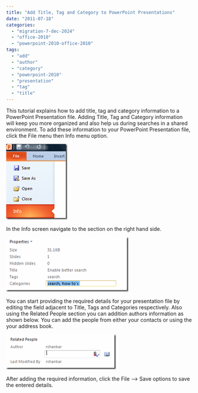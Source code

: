 ```yaml
---
title: "Add Title, Tag and Category to PowerPoint Presentations"
date: "2011-07-18"
categories: 
  - "migration-7-dec-2024"
  - "office-2010"
  - "powerpoint-2010-office-2010"
tags: 
  - "add"
  - "author"
  - "category"
  - "powerpoint-2010"
  - "presentation"
  - "tag"
  - "title"
---
```


This tutorial explains how to add title, tag and category information to a PowerPoint Presentation file. Adding Title, Tag and Category information will keep you more organized and also help us during searches in a shared environment. To add these information to your PowerPoint Presentation file, click the File menu then Info menu option.

[![PowerPoint Info menu](/assets/images/image_thumb160.png "PowerPoint Info menu")](/assets/images/image160.png)

In the Info screen navigate to the section on the right hand side.

[![PowerPoint Properties ](/assets/images/image_thumb161.png "PowerPoint Properties ")](/assets/images/image161.png)

You can start providing the required details for your presentation file by editing the field adjacent to Title, Tags and Categories respectively. Also using the Related People section you can addition authors information as shown below. You can add the people from either your contacts or using the your address book.

[![PowerPoint Author details](/assets/images/image_thumb162.png "PowerPoint Author details")](/assets/images/image162.png)

After adding the required information, click the File –> Save options to save the entered details.
